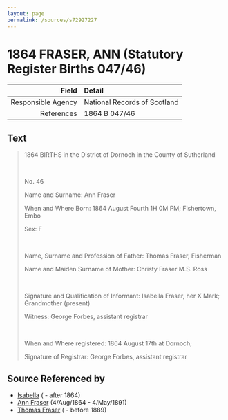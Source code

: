```yaml
---
layout: page
permalink: /sources/s72927227
---
```


# 1864 FRASER, ANN (Statutory Register Births 047/46)

Field | Detail
---:|:---
Responsible Agency | National Records of Scotland
References | 1864 B 047/46

## Text

> 1864 BIRTHS in the District of Dornoch in the County of Sutherland
>
> <br/>
>
> No. 46
>
> Name and Surname: Ann Fraser
>
> When and Where Born: 1864 August Fourth 1H 0M PM; Fishertown, Embo
>
> Sex: F
>
> <br/>
>
> Name, Surname and Profession of Father: Thomas Fraser, Fisherman
>
> Name and Maiden Surname of Mother: Christy Fraser M.S. Ross
>
> <br/>
>
> Signature and Qualification of Informant: Isabella Fraser, her X Mark; Grandmother (present)
>
> Witness: George Forbes, assistant registrar
>
> <br/>
>
> When and Where registered: 1864 August 17th at Dornoch;
>
> Signature of Registrar: George Forbes, assistant registrar
>

## Source Referenced by

* [Isabella](../people/@41136024@-isabella-b-d1864.md) ( - after 1864)
* [Ann Fraser](../people/@83535990@-ann-fraser-b1864-8-4-d1891-5-4.md) (4/Aug/1864 - 4/May/1891)
* [Thomas Fraser](../people/@39286288@-thomas-fraser-b-d1889.md) ( - before 1889)
